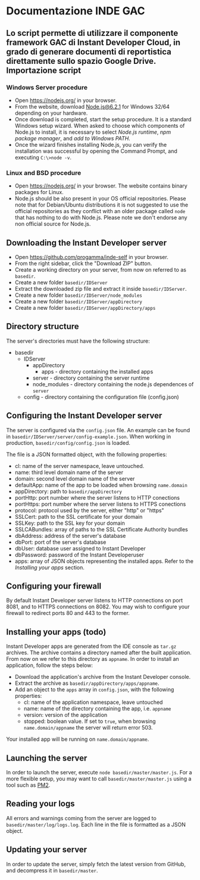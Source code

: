Documentazione INDE GAC
================================
Lo script permette di utilizzare il componente framework GAC di Instant Developer Cloud, in grado di generare documenti di reportistica direttamente sullo spazio Google Drive.
Importazione script
----------------
### Windows Server procedure

* Open https://nodejs.org/ in your browser.
* From the website, download Node.js@6.2.1 for Windows 32/64 depending on your hardware.
* Once download is completed, start the setup procedure. It is a standard Windows setup wizard. When asked to choose which components of Node.js to install, it is necessary to select *Node.js runtime*, *npm package manager*, and *add to Windows PATH*.
* Once the wizard finishes installing Node.js, you can verify the installation was successful by opening the Command Prompt, and executing `C:\>node -v`.

### Linux and BSD procedure

* Open https://nodejs.org/ in your browser. The website contains binary packages for Linux.
* Node.js should be also present in your OS official repositories. Please note that for Debian/Ubuntu distributions it is not suggested to use the official repositories as they conflict with an older package called `node` that has nothing to do with Node.js. Please note we don't endorse any non official source for Node.js.

Downloading the Instant Developer server
----------------------------------------

* Open https://github.com/progamma/inde-self in your browser.
* From the right sidebar, click the "Download ZIP" button.
* Create a working directory on your server, from now on referred to as `basedir`.
* Create a new folder `basedir/IDServer`
* Extract the downloaded zip file and extract it inside `basedir/IDServer`.
* Create a new folder `basedir/IDServer/node_modules`
* Create a new folder `basedir/IDServer/appDirectory`
* Create a new folder `basedir/IDServer/appDirectory/apps`

Directory structure
-------------------

The server's directories must have the following structure:

+ basedir
  + IDServer
    + appDirectory
      + apps - directory containing the installed apps
    + server - directory containing the server runtime
    + node_modules - directory containing the node.js dependences of `server`
  + config - directory containing the configuration file (config.json)
    
Configuring the Instant Developer server
----------------------------------------

The server is configured via the `config.json` file. An example can be found in `basedir/IDServer/server/config-example.json`.
When working in production, `basedir/config/config.json` is loaded.

The file is a JSON formatted object, with the following properties:

* cl: name of the server namespace, leave untouched.
* name: third level domain name of the server
* domain: second level domain name of the server
* defaultApp: name of the app to be loaded when browsing `name.domain`
* appDirectory: path to `basedir/appDirectory`
* portHttp: port number where the server listens to HTTP conections
* portHttps: port number where the server listens to HTTPS conections
* protocol: protocol used by the server, either "http" or "https"
* SSLCert: path to the SSL certificate for your domain
* SSLKey: path to the SSL key for your domain
* SSLCABundles: array of paths to the SSL Certificate Authority bundles
* dbAddress: address of the server's database
* dbPort: port of the server's database
* dbUser: database user assigned to Instant Developer
* dbPassword: password of the Instant Developeruser
* apps: array of JSON objects representing the installed apps. Refer to the *Installing your apps* section.

Configuring your firewall
-------------------------

By default Instant Developer server listens to HTTP connections on port 8081, and to HTTPS connections on 8082.
You may wish to configure your firewall to redirect ports 80 and 443 to the former.

Installing your apps (todo)
--------------------

Instant Developer apps are generated from the IDE console as `tar.gz` archives. The archive contains a directory named after the built application. From now on we refer to this directory as `appname`.
In order to install an application, follow the steps below:

* Download the application's archive from the Instant Developer console.
* Extract the archive as `basedir/appDirectory/apps/appname`.
* Add an object to the `apps` array in `config.json`, with the following properties:
  * cl: name of the application namespace, leave untouched
  * name: name of the directory containing the app, i.e. `appname`
  * version: version of the application
  * stopped: boolean value. If set to `true`, when browsing `name.domain/appname` the server will return error 503.

Your installed app will be running on `name.domain/appname`.

Launching the server
--------------------

In order to launch the server, execute `node basedir/master/master.js`.
For a more flexible setup, you may want to call `basedir/master/master.js` using a tool such as [PM2](https://github.com/Unitech/pm2).

Reading your logs
-----------------

All errors and warnings coming from the server are logged to `basedir/master/log/logs.log`.
Each line in the file is formatted as a JSON object.

Updating your server
--------------------

In order to update the server, simply fetch the latest version from GitHub, and decompress it in `basedir/master`.

